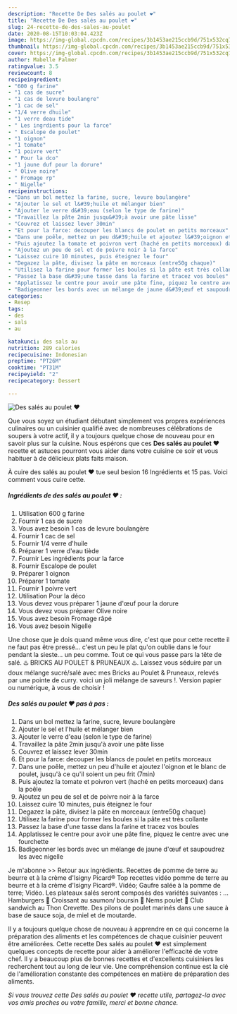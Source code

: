 ```yaml
---
description: "Recette De Des salés au poulet ❤️"
title: "Recette De Des salés au poulet ❤️"
slug: 24-recette-de-des-sales-au-poulet
date: 2020-08-15T10:03:04.423Z
image: https://img-global.cpcdn.com/recipes/3b1453ae215ccb9d/751x532cq70/des-sales-au-poulet-❤️-photo-principale-de-la-recette.jpg
thumbnail: https://img-global.cpcdn.com/recipes/3b1453ae215ccb9d/751x532cq70/des-sales-au-poulet-❤️-photo-principale-de-la-recette.jpg
cover: https://img-global.cpcdn.com/recipes/3b1453ae215ccb9d/751x532cq70/des-sales-au-poulet-❤️-photo-principale-de-la-recette.jpg
author: Mabelle Palmer
ratingvalue: 3.5
reviewcount: 8
recipeingredient:
- "600 g farine"
- "1 cas de sucre"
- "1 cas de levure boulangre"
- "1 cac de sel"
- "1/4 verre dhuile"
- "1 verre deau tide"
- " Les ingrdients pour la farce"
- " Escalope de poulet"
- "1 oignon"
- "1 tomate"
- "1 poivre vert"
- " Pour la dco"
- "1 jaune duf pour la dorure"
- " Olive noire"
- " Fromage rp"
- " Nigelle"
recipeinstructions:
- "Dans un bol mettez la farine, sucre, levure boulangère"
- "Ajouter le sel et l&#39;huile et mélanger bien"
- "Ajouter le verre d&#39;eau (selon le type de farine)"
- "Travaillez la pâte 2min jusqu&#39;à avoir une pâte lisse"
- "Couvrez et laissez lever 30min"
- "Et pour la farce: decouper les blancs de poulet en petits morceaux"
- "Dans une poêle, mettez un peu d&#39;huile et ajoutez l&#39;oignon et le blanc de poulet, jusqu&#39;à ce qu&#39;il soient un peu frit (7min)"
- "Puis ajoutez la tomate et poivron vert (haché en petits morceaux) dans la poêle"
- "Ajoutez un peu de sel et de poivre noir à la farce"
- "Laissez cuire 10 minutes, puis éteignez le four"
- "Degazez la pâte, divisez la pâte en morceaux (entre50g chaque)"
- "Utilisez la farine pour former les boules si la pâte est très collante"
- "Passez la base d&#39;une tasse dans la farine et tracez vos boules"
- "Applatissez le centre pour avoir une pâte fine, piquez le centre avec une fourchette"
- "Badigeonner les bords avec un mélange de jaune d&#39;œuf et saupoudrez les avec nigelle"
categories:
- Resep
tags:
- des
- sals
- au

katakunci: des sals au 
nutrition: 289 calories
recipecuisine: Indonesian
preptime: "PT26M"
cooktime: "PT31M"
recipeyield: "2"
recipecategory: Dessert

---
```



![Des salés au poulet ❤️](https://img-global.cpcdn.com/recipes/3b1453ae215ccb9d/751x532cq70/des-sales-au-poulet-❤️-photo-principale-de-la-recette.jpg)

Que vous soyez un étudiant débutant simplement vos propres expériences culinaires ou un cuisinier qualifié avec de nombreuses célébrations de soupers à votre actif, il y a toujours quelque chose de nouveau pour en savoir plus sur la cuisine. Nous espérons que ces <strong> Des salés au poulet ❤️ </strong> recette et astuces pourront vous aider dans votre cuisine ce soir et vous habituer à de délicieux plats faits maison.

<!--inarticleads1-->

À cuire des salés au poulet ❤️ tue seul besion 16 Ingrédients et 15 pas. Voici comment vous cuire cette.

##### Ingrédients de des salés au poulet ❤️ :

1. Utilisation 600 g farine
1. Fournir 1 cas de sucre
1. Vous avez besoin 1 cas de levure boulangère
1. Fournir 1 cac de sel
1. Fournir 1/4 verre d&#39;huile
1. Préparer 1 verre d&#39;eau tiède
1. Fournir  Les ingrédients pour la farce
1. Fournir  Escalope de poulet
1. Préparer 1 oignon
1. Préparer 1 tomate
1. Fournir 1 poivre vert
1. Utilisation  Pour la déco
1. Vous devez vous préparer 1 jaune d&#39;œuf pour la dorure
1. Vous devez vous préparer  Olive noire
1. Vous avez besoin  Fromage râpé
1. Vous avez besoin  Nigelle


Une chose que je dois quand même vous dire, c&#39;est que pour cette recette il ne faut pas être pressé… c&#39;est un peu le plat qu&#39;on oublie dans le four pendant la sieste… un peu comme. Tout ce qui vous passe pars la tête de salé. ♨️ BRICKS AU POULET &amp; PRUNEAUX ♨️. Laissez vous séduire par un doux mélange sucré/salé avec mes Bricks au Poulet &amp; Pruneaux, relevés par une pointe de curry. voici un joli mélange de saveurs !. Version papier ou numérique, à vous de choisir ! 

<!--inarticleads2-->

##### Des salés au poulet ❤️ pas à pas :

1. Dans un bol mettez la farine, sucre, levure boulangère
1. Ajouter le sel et l&#39;huile et mélanger bien
1. Ajouter le verre d&#39;eau (selon le type de farine)
1. Travaillez la pâte 2min jusqu&#39;à avoir une pâte lisse
1. Couvrez et laissez lever 30min
1. Et pour la farce: decouper les blancs de poulet en petits morceaux
1. Dans une poêle, mettez un peu d&#39;huile et ajoutez l&#39;oignon et le blanc de poulet, jusqu&#39;à ce qu&#39;il soient un peu frit (7min)
1. Puis ajoutez la tomate et poivron vert (haché en petits morceaux) dans la poêle
1. Ajoutez un peu de sel et de poivre noir à la farce
1. Laissez cuire 10 minutes, puis éteignez le four
1. Degazez la pâte, divisez la pâte en morceaux (entre50g chaque)
1. Utilisez la farine pour former les boules si la pâte est très collante
1. Passez la base d&#39;une tasse dans la farine et tracez vos boules
1. Applatissez le centre pour avoir une pâte fine, piquez le centre avec une fourchette
1. Badigeonner les bords avec un mélange de jaune d&#39;œuf et saupoudrez les avec nigelle


Je m&#39;abonne &gt;&gt; Retour aux ingrédients. Recettes de pomme de terre au beurre et à la crème d&#39;Isigny Picard®️ Top recettes vidéo pomme de terre au beurre et à la crème d&#39;Isigny Picard®️. Vidéo; Gaufre salée à la pomme de terre; Vidéo. Les plateaux salés seront composés des variétés suivantes : … Hamburgers 🍔 Croissant au saumon/ boursin 🍤 Nems poulet 🍗 Club sandwich au Thon Crevette. Des pilons de poulet marinés dans une sauce à base de sauce soja, de miel et de moutarde. 

<!--inarticleads1-->

<p>
Il y a toujours quelque chose de nouveau à apprendre en ce qui concerne la préparation des aliments et les compétences de chaque cuisinier peuvent être améliorées. Cette recette Des salés au poulet ❤️ est simplement quelques concepts de recette pour aider à améliorer l'efficacité de votre chef. Il y a beaucoup plus de bonnes recettes et d'excellents cuisiniers les recherchent tout au long de leur vie. Une compréhension continue est la clé de l'amélioration constante des compétences en matière de préparation des aliments.
</p>

<p>
<i>Si vous trouvez cette Des salés au poulet ❤️ recette utile, partagez-la avec vos amis proches ou votre famille, merci et bonne chance.</i>
</p>

